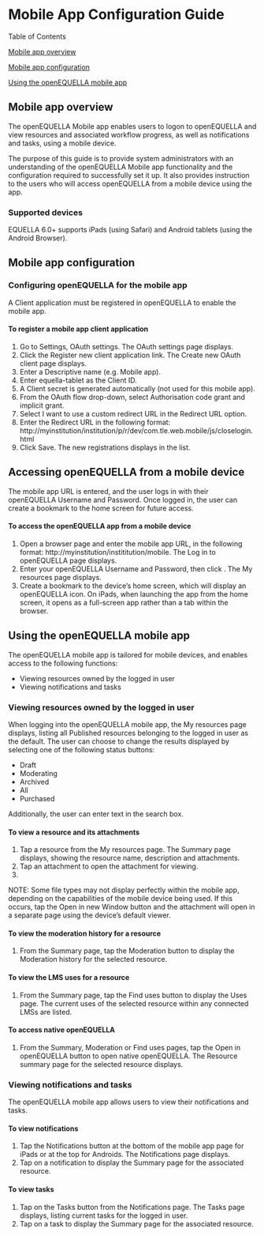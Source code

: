 # Mobile App Configuration Guide

Table of Contents

[Mobile app overview](#mobile-app-overview)

[Mobile app configuration](#mobile-app-configuration)

[Using the openEQUELLA mobile app](#using-the-openequella-mobile-app)

## Mobile app overview
The openEQUELLA Mobile app enables users to logon to openEQUELLA and view resources and associated workflow progress, as well as notifications and tasks, using a mobile device.

The purpose of this guide is to provide system administrators with an understanding of the openEQUELLA Mobile app functionality and the configuration required to successfully set it up. It also provides instruction to the users who will access openEQUELLA from a mobile device using the app.

### Supported devices
EQUELLA 6.0+ supports iPads (using Safari) and Android tablets (using the Android Browser).

## Mobile app configuration

### Configuring openEQUELLA for the mobile app
A Client application must be registered in openEQUELLA to enable the mobile app.
#### To register a mobile app client application
1. Go to Settings, OAuth settings. The OAuth settings page displays.
2. Click the Register new client application link. The Create new OAuth client page displays.
3. Enter a Descriptive name (e.g. Mobile app).
4. Enter equella-tablet as the Client ID.
5. A Client secret is generated automatically (not used for this mobile app).
6. From the OAuth flow drop-down, select Authorisation code grant and implicit grant.
7. Select I want to use a custom redirect URL in the Redirect URL option.
8. Enter the Redirect URL in the following format: http://myinstitution/institution/p/r/dev/com.tle.web.mobile/js/closelogin.html
9. Click Save. The new registrations displays in the list.

## Accessing openEQUELLA from a mobile device

The mobile app URL is entered, and the user logs in with their openEQUELLA Username and Password. Once logged in, the user can create a bookmark to the home screen for future access.
#### To access the openEQUELLA app from a mobile device
1. Open a browser page and enter the mobile app URL, in the following format: http://myinstitution/instititution/mobile. The Log in to openEQUELLA page displays.
2. Enter your openEQUELLA Username and Password, then click . The My resources page displays.
3. Create a bookmark to the device’s home screen, which will display an openEQUELLA icon. On iPads, when launching the app from the home screen, it opens as a full-screen app rather than a tab within the browser.

## Using the openEQUELLA mobile app
The openEQUELLA mobile app is tailored for mobile devices, and enables access to the following functions:
* Viewing resources owned by the logged in user
* Viewing notifications and tasks

### Viewing resources owned by the logged in user
When logging into the openEQUELLA mobile app, the My resources page displays, listing all Published resources belonging to the logged in user as the default. The user can choose to change the results displayed by selecting one of the following status buttons:
* Draft
* Moderating
* Archived
* All
* Purchased

Additionally, the user can enter text in the search box.

#### To view a resource and its attachments
1. Tap a resource from the My resources page. The Summary page displays, showing the resource name, description and attachments.
2. Tap an attachment to open the attachment for viewing.
3.
NOTE: Some file types may not display perfectly within the mobile app, depending on the capabilities of the mobile device being used. If this occurs, tap the Open in new Window button and the attachment will open in a separate page using the device’s default viewer.

#### To view the moderation history for a resource
1. From the Summary page, tap the Moderation button to display the Moderation history for the selected resource.

#### To view the LMS uses for a resource
1. From the Summary page, tap the Find uses button to display the Uses page. The current uses of the selected resource within any connected LMSs are listed.

#### To access native openEQUELLA
1. From the Summary, Moderation or Find uses pages, tap the Open in openEQUELLA button to open native openEQUELLA. The Resource summary page for the selected resource displays.

### Viewing notifications and tasks
The openEQUELLA mobile app allows users to view their notifications and tasks.

#### To view notifications
1. Tap the Notifications button at the bottom of the mobile app page for iPads or at the top for Androids. The Notifications page displays.
2. Tap on a notification to display the Summary page for the associated resource.

#### To view tasks
1. Tap on the Tasks button from the Notifications page. The Tasks page displays, listing current tasks for the logged in user.
2. Tap on a task to display the Summary page for the associated resource.
